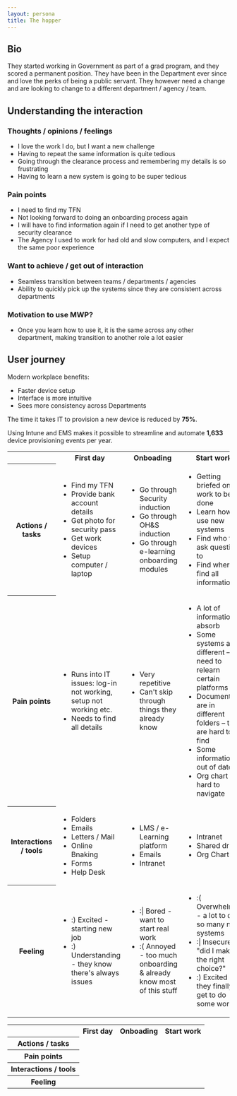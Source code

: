 ```yaml
---
layout: persona
title: The hopper
---
```


## Bio

They started working in Government as part of a grad program, and they scored a permanent position. They have been in the Department ever since and love the perks of being a public servant. They however need a change and are looking to change to a different department / agency / team.

## Understanding the interaction

### Thoughts / opinions / feelings

* I love the work I do, but I want a new challenge
* Having to repeat the same information is quite tedious
* Going through the clearance process and remembering my details is so frustrating
* Having to learn a new system is going to be super tedious

### Pain points

* I need to find my TFN
* Not looking forward to doing an onboarding process again
* I will have to find information again if I need to get another type of security clearance
* The Agency I used to work for had old and slow computers, and I expect the same poor experience

### Want to achieve / get out of interaction

* Seamless transition between teams /  departments / agencies
* Ability to quickly pick up the systems since they are consistent across departments

### Motivation to use MWP?

* Once you learn how to use it, it is the same across any other department, making transition to another role a lot easier

## User journey

Modern workplace benefits:

* Faster device setup
* Interface is more intuitive
* Sees more consistency across Departments

The time it takes IT to provision a new device is reduced by **75%**.

Using Intune and EMS makes it possible to streamline and automate **1,633** device provisioning events per year.

<table>
<tr>
  <td></td>
  <th>First day</th>
  <th>Onboading</th>
  <th>Start work</th>
</tr>
<tr>
  <th>Actions / tasks</th>
  <td><ul>
    <li>Find my TFN</li>
    <li>Provide bank account details</li>
    <li>Get photo for security pass</li>
    <li>Get work devices</li>
    <li>Setup computer / laptop</li>
    </ul></td>
  <td><ul>
    <li>Go through Security induction</li>
    <li>Go through OH&amp;S induction</li>
    <li>Go through e-learning onboarding modules</li>
    </ul></td>
  <td><ul>
    <li>Getting briefed on work to be done</li>
    <li>Learn how to use new systems</li>
    <li>Find who to ask questions to</li>
    <li>Find where to find all information</li>
    </ul></td>
</tr>
<tr>
  <th>Pain points</th>
  <td><ul>
    <li>Runs into IT issues: log-in not working, setup not working etc.</li>
    <li>Needs to find all details</li>
    </ul></td>
  <td><ul>
    <li>Very repetitive</li>
    <li>Can't skip through things they already know</li>
    </ul></td>
  <td><ul>
    <li>A lot of information to absorb</li>
    <li>Some systems are different – need to relearn certain platforms</li>
    <li>Documents are in different folders – they are hard to find</li>
    <li>Some information is out of date</li>
    <li>Org chart is hard to navigate</li>
    </ul></td>
</tr>
<tr>
  <th>Interactions / tools</th>
  <td><ul>
    <li>Folders</li>
    <li>Emails</li>
    <li>Letters / Mail</li>
    <li>Online Bnaking</li>
    <li>Forms</li>
    <li>Help Desk</li>
    </ul></td>
  <td><ul>
    <li>LMS / e-Learning platform</li>
    <li>Emails</li>
    <li>Intranet</li>
    </ul></td>
  <td><ul>
    <li>Intranet</li>
    <li>Shared drive</li>
    <li>Org Chart</li>
    </ul></td>
</tr>
<tr>
  <th>Feeling</th>
  <td><ul>
    <li> :) Excited - starting new job</li>
    <li> :) Understanding - they know there's always issues</li>
    </ul></td>
  <td><ul>
    <li> :| Bored - want to start real work</li>
    <li> :( Annoyed - too much onboarding &amp; already know most of this stuff</li>
    </ul></td>
  <td><ul>
    <li> :( Overwhelmed - a lot to do &amp; so many new systems</li>
    <li> :| Insecure - "did I make the right choice?"</li>
    <li> :) Excited - they finally get to do some work</li>
    </ul></td>
</tr>
</table>



<table>
<tr>
  <th></th>
  <th>First day</th>
  <th>Onboading</th>
  <th>Start work</th>
</tr>
<tr>
  <th>Actions / tasks</th>
  <td></td>
  <td></td>
  <td></td>
</tr>
<tr>
  <th>Pain points</th>
  <td></td>
  <td></td>
  <td></td>
</tr>
<tr>
  <th>Interactions / tools</th>
  <td></td>
  <td></td>
  <td></td>
</tr>
<tr>
  <th>Feeling</th>
  <td></td>
  <td></td>
  <td></td>
</tr>
</table>